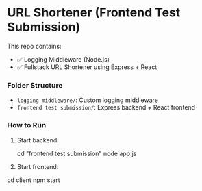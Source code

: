 
# URL Shortener (Frontend Test Submission)

This repo contains:

- ✅ Logging Middleware (Node.js)
- ✅ Fullstack URL Shortener using Express + React

### Folder Structure

- `logging middleware/`: Custom logging middleware
- `frontend test submission/`: Express backend + React frontend

### How to Run

1. Start backend:
 
   cd "frontend test submission"
   node app.js


2. Start frontend:

cd client
npm start